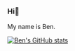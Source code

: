 ### Hi👋

My name is Ben. 

[![Ben's GitHub stats](https://github-readme-stats.vercel.app/api?username=blaubachs)](https://github.com/anuraghazra/github-readme-stats)
<!--
**blaubachs/blaubachs** is a ✨ _special_ ✨ repository because its `README.md` (this file) appears on your GitHub profile.

Here are some ideas to get you started:

- 🔭 I’m currently working on ...
- 🌱 I’m currently learning ...
- 👯 I’m looking to collaborate on ...
- 🤔 I’m looking for help with ...
- 💬 Ask me about ...
- 📫 How to reach me: ...
- 😄 Pronouns: ...
- ⚡ Fun fact: ...
-->
